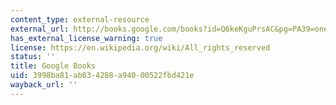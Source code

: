 ```yaml
---
content_type: external-resource
external_url: http://books.google.com/books?id=Q6keKguPrsAC&pg=PA39=onepage
has_external_license_warning: true
license: https://en.wikipedia.org/wiki/All_rights_reserved
status: ''
title: Google Books
uid: 3998ba81-ab83-4288-a940-00522fbd421e
wayback_url: ''
---
```

